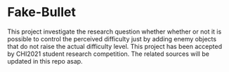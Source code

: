 # Fake-Bullet
This project investigate the research question whether whether or not it is possible to control the perceived difficulty just by adding enemy objects that do not raise the actual difficulty level. This project has been accepted by CHI2021 student research competition. The related sources will be updated in this repo asap.
